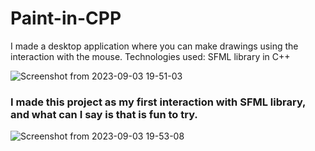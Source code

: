 # Paint-in-CPP
I made a desktop application where you can make drawings using the interaction with the mouse.
Technologies used: SFML library in C++


![Screenshot from 2023-09-03 19-51-03](https://github.com/sebitse/Paint-in-CPP/assets/137815242/23122b72-c01f-40b9-bc48-7be7ecad799e)

<h3>I made this project as my first interaction with SFML library, and what can I say is that is fun to try.</h3>

![Screenshot from 2023-09-03 19-53-08](https://github.com/sebitse/Paint-in-CPP/assets/137815242/550e5e04-46b7-4677-8aea-efc8b7968a32)



